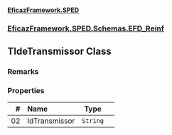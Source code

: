 #### [EficazFramework.SPED](EficazFrameworkSPED.md 'EficazFramework SPED')
### [EficazFramework.SPED.Schemas.EFD_Reinf](EficazFramework.SPED.Schemas.EFD_Reinf.md 'EficazFramework.SPED.Schemas.EFD_Reinf')

## TIdeTransmissor Class

### Remarks
### Properties

| # | Name | Type | |
| ---: | :--- | :---: | :--- |
| 02 | IdTransmissor | `String` |  |

